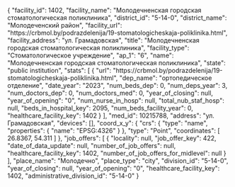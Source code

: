 {
    "facility_id": 1402,
    "facility_name": "Молодечненская городская стоматологическая поликлиника",
    "district_id": "5-14-0",
    "district_name": "Молодеченский район",
    "facility_url": "https:\/\/crbmol.by\/podrazdelenija\/19-stomatologicheskaja-poliklinika.html",
    "facility_address": "ул. Грамадовская",
    "title": "Молодечненская городская стоматологическая поликлиника",
    "facility_type": "Стоматологическое учреждение",
    "ap_1": "6",
    "name": "Молодечненская городская стоматологическая поликлиника",
    "state": "public institution",
    "stats": [
        {
            "url": "https:\/\/crbmol.by\/podrazdelenija\/19-stomatologicheskaja-poliklinika.html",
            "dep_name": "ортопедическое отделение",
            "date_year": "2023",
            "num_beds_dep": 0,
            "num_deps_year": 3,
            "num_doctors_dep": 0,
            "num_doctors_med": 0,
            "year_of_closing": null,
            "year_of_opening": "0",
            "num_nurse_in_hosp": null,
            "total_nub_staf_hosp": null,
            "beds_in_hospital_key": 2095,
            "num_beds_facility_year": 0,
            "healthcare_facility_key": 1402
        }
    ],
    "med_id": 10215788,
    "address": "ул. Грамадовская",
    "devices": [],
    "coord_x_y": {
        "crs": {
            "type": "name",
            "properties": {
                "name": "EPSG:4326"
            }
        },
        "type": "Point",
        "coordinates": [
            26.8367,
            54.311
        ]
    },
    "job_offers": [
        {
            "locality": null,
            "job_offer_key": 422,
            "date_of_data_update": null,
            "number_of_job_offers": null,
            "healthcare_facility_key": 1402,
            "number_of_job_offers_for_midlevel": null
        }
    ],
    "place_name": "Молодечно",
    "place_type": "city",
    "division_id": "5-14-0",
    "year_of_closing": null,
    "year_of_opening": "0",
    "healthcare_facility_key": 1402,
    "administrative_division_id": "5-14-0"
}